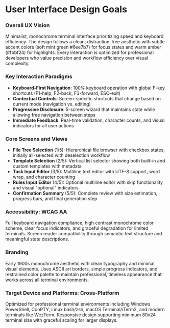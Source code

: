# User Interface Design Goals

### Overall UX Vision
Minimalist, monochrome terminal interface prioritizing speed and keyboard efficiency. The design follows a clean, distraction-free aesthetic with subtle accent colors (soft mint green #6ee7b7) for focus states and warm amber (#fbbf24) for highlights. Every interaction is optimized for professional developers who value precision and workflow efficiency over visual complexity.

### Key Interaction Paradigms
- **Keyboard-First Navigation**: 100% keyboard operation with global F-key shortcuts (F1-help, F2-back, F3-forward, ESC-exit)
- **Contextual Controls**: Screen-specific shortcuts that change based on current mode (navigation vs. editing)
- **Progressive Disclosure**: 5-screen wizard that maintains state while allowing free navigation between steps
- **Immediate Feedback**: Real-time validation, character counts, and visual indicators for all user actions

### Core Screens and Views
- **File Tree Selection** (1/5): Hierarchical file browser with checkbox states, initially all-selected with deselection workflow
- **Template Selection** (2/5): Vertical list selector showing both built-in and custom templates with metadata
- **Task Input Editor** (3/5): Multiline text editor with UTF-8 support, word wrap, and character counting
- **Rules Input Editor** (4/5): Optional multiline editor with skip functionality and visual "optional" indicators  
- **Confirmation Summary** (5/5): Complete review with size estimation, progress bars, and final generation step

### Accessibility: WCAG AA
Full keyboard navigation compliance, high contrast monochrome color scheme, clear focus indicators, and graceful degradation for limited terminals. Screen reader compatibility through semantic text structure and meaningful state descriptions.

### Branding
Early 1900s monochrome aesthetic with clean typography and minimal visual elements. Uses ASCII art borders, simple progress indicators, and restrained color palette to maintain professional, timeless appearance that works across all terminal environments.

### Target Device and Platforms: Cross-Platform
Optimized for professional terminal environments including Windows PowerShell, ConPTY, Linux bash/zsh, macOS Terminal/iTerm2, and modern terminals like WezTerm. Responsive design supporting minimum 80x24 terminal size with graceful scaling for larger displays.
